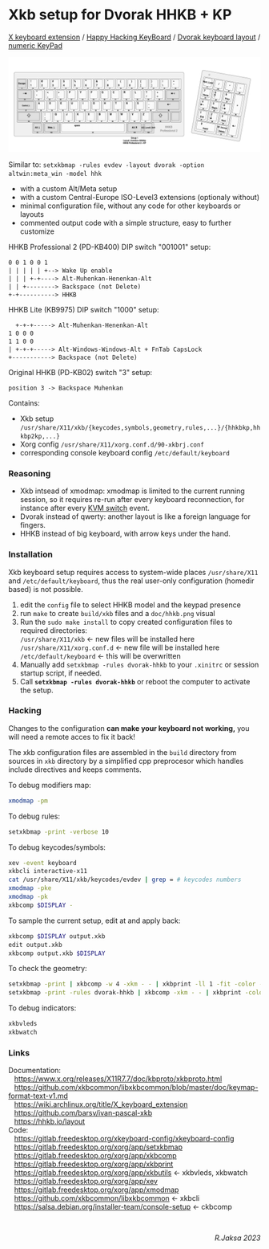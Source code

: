 # Xkb setup for Dvorak HHKB + KP

[X keyboard extension](https://en.wikipedia.org/wiki/X_keyboard_extension "Xkb") /
[Happy Hacking KeyBoard](https://en.wikipedia.org/wiki/Happy_Hacking_Keyboard "HHKB") /
[Dvorak keyboard layout](https://en.wikipedia.org/wiki/Dvorak_keyboard_layout "Dvorak") /
[numeric KeyPad](https://en.wikipedia.org/wiki/Numeric_keypad "KP")

<p>
<a href=doc/hhkb.png>
<img src=doc/hhkb.png>
</a>
</p>

Similar to: `setxkbmap -rules evdev -layout dvorak -option altwin:meta_win -model hhk`

 * with a custom Alt/Meta setup
 * with a custom Central-Europe ISO-Level3 extensions (optionaly without)
 * minimal configuration file, without any code for other keyboards or layouts
 * commented output code with a simple structure, easy to further customize 


HHKB Professional 2 (PD-KB400) DIP switch "001001" setup:
```
0 0 1 0 0 1
| | | | | +--> Wake Up enable
| | | +-+----> Alt-Muhenkan-Henenkan-Alt
| | +--------> Backspace (not Delete)
+-+----------> HHKB
```

HHKB Lite (KB9975) DIP switch "1000" setup:

```
  +-+-+-----> Alt-Muhenkan-Henenkan-Alt
1 0 0 0
1 1 0 0
| +-+-+-----> Alt-Windows-Windows-Alt + FnTab CapsLock
+-----------> Backspace (not Delete)
```

Original HHKB (PD-KB02) switch "3" setup:
```
position 3 -> Backspace Muhenkan
```

Contains:

 * Xkb setup `/usr/share/X11/xkb/{keycodes,symbols,geometry,rules,...}/{hhkbkp,hhkbp2kp,...}`
 * Xorg config `/usr/share/X11/xorg.conf.d/90-xkbrj.conf`
 * corresponding console keyboard config `/etc/default/keyboard`

### Reasoning

 * Xkb intsead of xmodmap: xmodmap is limited to the current running session, so it requires re-run after every keyboard reconnection, for instance after every [KVM switch](https://en.wikipedia.org/wiki/KVM_switch) event.
 * Dvorak instead of qwerty: another layout is like a foreign language for fingers.
 * HHKB <!--(Apple M0110)--> instead of big keyboard, with arrow keys under the hand.

### Installation

Xkb keyboard setup requires access to system-wide places `/usr/share/X11` and
`/etc/default/keyboard`, thus the real user-only configuration (homedir based)
is not possible.

 1. edit the `config` file to select HHKB model and the keypad presence
 2. run `make` to create `build/xkb` files and a `doc/hhkb.png` visual 
 3. Run the `sudo make install` to copy created configuration files to required directories:  
    `/usr/share/X11/xkb` &larr; new files will be installed here  
    `/usr/share/X11/xorg.conf.d` &larr; new file will be installed here  
    `/etc/default/keyboard` &larr; this will be overwritten  
 4. Manually add `setxkbmap -rules dvorak-hhkb` to your `.xinitrc` or session startup script, if needed.
 5. Call **`setxkbmap -rules dvorak-hhkb`** or reboot the computer to activate the setup.

### Hacking

Changes to the configuration **can make your keyboard not working,** you will
need a remote acces to fix it back!

The xkb configuration files are assembled in the `build` directory from sources
in `xkb` directory by a simplified cpp preprocesor which handles include
directives and keeps comments.

To debug modifiers map:
``` sh
xmodmap -pm
```

To debug rules:
``` sh
setxkbmap -print -verbose 10
```

To debug keycodes/symbols:
``` sh
xev -event keyboard
xkbcli interactive-x11
cat /usr/share/X11/xkb/keycodes/evdev | grep = # keycodes numbers
xmodmap -pke
xmodmap -pk
xkbcomp $DISPLAY -
```

To sample the current setup, edit at and apply back:
``` sh
xkbcomp $DISPLAY output.xkb
edit output.xkb
xkbcomp output.xkb $DISPLAY
```

To check the geometry:
``` sh
setxkbmap -print | xkbcomp -w 4 -xkm - - | xkbprint -ll 1 -fit -color - /tmp/kbd.ps; gv -swap -scale=2 /tmp/kbd.ps &
setxkbmap -print -rules dvorak-hhkb | xkbcomp -xkm - - | xkbprint -color - /tmp/kbd.ps; gv -swap -scale=3 /tmp/kbd.ps &
```

To debug indicators:
``` sh
xkbvleds
xkbwatch
```

### Links

Documentation:  
&nbsp;&nbsp; https://www.x.org/releases/X11R7.7/doc/kbproto/xkbproto.html  
&nbsp;&nbsp; https://github.com/xkbcommon/libxkbcommon/blob/master/doc/keymap-format-text-v1.md  
&nbsp;&nbsp; https://wiki.archlinux.org/title/X_keyboard_extension  
&nbsp;&nbsp; https://github.com/barsv/ivan-pascal-xkb  
&nbsp;&nbsp; https://hhkb.io/layout  
Code:  
&nbsp;&nbsp; https://gitlab.freedesktop.org/xkeyboard-config/xkeyboard-config  
&nbsp;&nbsp; https://gitlab.freedesktop.org/xorg/app/setxkbmap  
&nbsp;&nbsp; https://gitlab.freedesktop.org/xorg/app/xkbcomp  
&nbsp;&nbsp; https://gitlab.freedesktop.org/xorg/app/xkbprint  
&nbsp;&nbsp; https://gitlab.freedesktop.org/xorg/app/xkbutils &larr; xkbvleds, xkbwatch  
&nbsp;&nbsp; https://gitlab.freedesktop.org/xorg/app/xev  
&nbsp;&nbsp; https://gitlab.freedesktop.org/xorg/app/xmodmap  
&nbsp;&nbsp; https://github.com/xkbcommon/libxkbcommon &larr; xkbcli  
&nbsp;&nbsp; https://salsa.debian.org/installer-team/console-setup &larr; ckbcomp  

<br><div align=right><i>R.Jaksa 2023</i></div>

